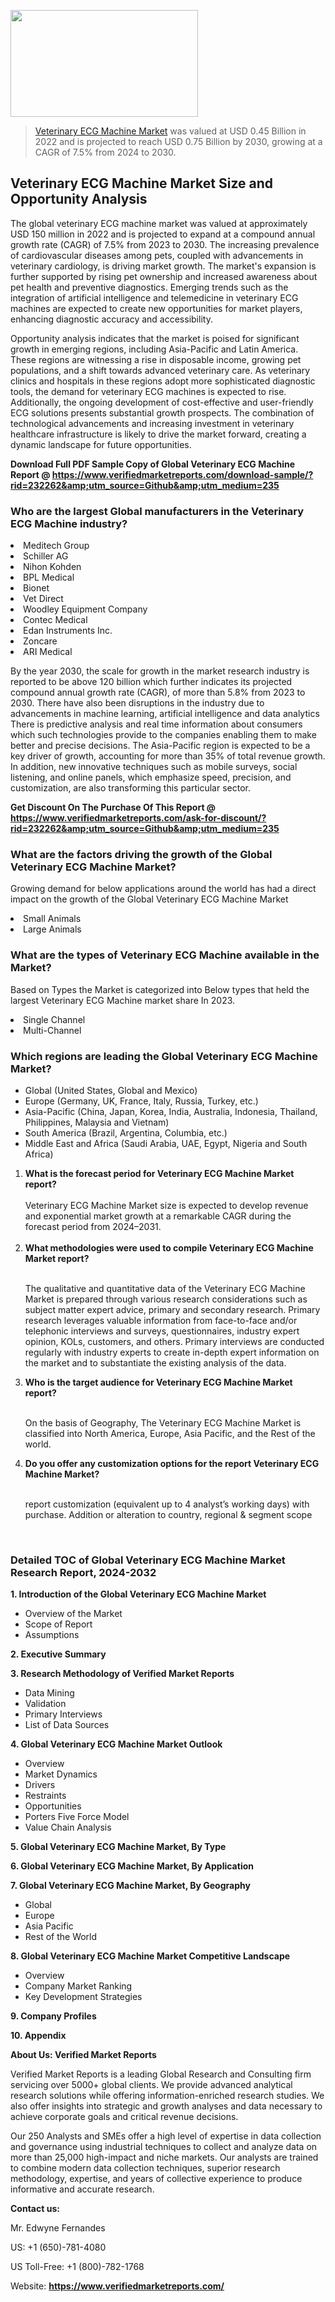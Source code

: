 <img src="https://ffe5etoiles.com/wp-content/uploads/2024/12/MST1-300x171.png" alt="" width="300" height="171" class="alignnone size-medium wp-image-20088" /><blockquote><p><p><a href="https://www.verifiedmarketreports.com/download-sample/?rid=232262&utm_source=Github&utm_medium=235" target="_blank">Veterinary ECG Machine Market</a> was valued at USD 0.45 Billion in 2022 and is projected to reach USD 0.75 Billion by 2030, growing at a CAGR of 7.5% from 2024 to 2030.</p></blockquote><p><h2>Veterinary ECG Machine Market Size and Opportunity Analysis</h2> <p>The global veterinary ECG machine market was valued at approximately USD 150 million in 2022 and is projected to expand at a compound annual growth rate (CAGR) of 7.5% from 2023 to 2030. The increasing prevalence of cardiovascular diseases among pets, coupled with advancements in veterinary cardiology, is driving market growth. The market's expansion is further supported by rising pet ownership and increased awareness about pet health and preventive diagnostics. Emerging trends such as the integration of artificial intelligence and telemedicine in veterinary ECG machines are expected to create new opportunities for market players, enhancing diagnostic accuracy and accessibility.</p> <p>Opportunity analysis indicates that the market is poised for significant growth in emerging regions, including Asia-Pacific and Latin America. These regions are witnessing a rise in disposable income, growing pet populations, and a shift towards advanced veterinary care. As veterinary clinics and hospitals in these regions adopt more sophisticated diagnostic tools, the demand for veterinary ECG machines is expected to rise. Additionally, the ongoing development of cost-effective and user-friendly ECG solutions presents substantial growth prospects. The combination of technological advancements and increasing investment in veterinary healthcare infrastructure is likely to drive the market forward, creating a dynamic landscape for future opportunities.</p> </p><p class=""><strong>Download Full PDF Sample Copy of Global Veterinary ECG Machine Report @ <a href="https://www.verifiedmarketreports.com/download-sample/?rid=232262&amp;utm_source=Github&amp;utm_medium=235" target="_blank">https://www.verifiedmarketreports.com/download-sample/?rid=232262&amp;utm_source=Github&amp;utm_medium=235</a></strong></p><h3 id="" class="">Who are the largest Global manufacturers in the Veterinary ECG Machine industry?</h3><p><li>Meditech Group</li><li> Schiller AG</li><li> Nihon Kohden</li><li> BPL Medical</li><li> Bionet</li><li> Vet Direct</li><li> Woodley Equipment Company</li><li> Contec Medical</li><li> Edan Instruments Inc.</li><li> Zoncare</li><li> ARI Medical</li></p><div class=""><div class="" dir="" data-message-author-role="" data-message-id="" data-message-model-slug=""><div class=""><div class=""><div class=""><div class="" dir="" data-message-author-role="" data-message-id="" data-message-model-slug=""><div class=""><div class=""><p>By the year 2030, the scale for growth in the market research industry is reported to be above 120 billion which further indicates its projected compound annual growth rate (CAGR), of more than 5.8% from 2023 to 2030. There have also been disruptions in the industry due to advancements in machine learning, artificial intelligence and data analytics There is predictive analysis and real time information about consumers which such technologies provide to the companies enabling them to make better and precise decisions. The Asia-Pacific region is expected to be a key driver of growth, accounting for more than 35% of total revenue growth. In addition, new innovative techniques such as mobile surveys, social listening, and online panels, which emphasize speed, precision, and customization, are also transforming this particular sector.</p><p><strong>Get Discount On The Purchase Of This Report @&nbsp; <a href="https://www.verifiedmarketreports.com/ask-for-discount/?rid=232262&amp;utm_source=Github&amp;utm_medium=235" target="_blank">https://www.verifiedmarketreports.com/ask-for-discount/?rid=232262&amp;utm_source=Github&amp;utm_medium=235</a></strong></p></div></div></div></div></div></div></div></div><h3 id="" class="">What are the factors driving the growth of the Global Veterinary ECG Machine Market?</h3><p id="" class="">Growing demand for below applications around the world has had a direct impact on the growth of the Global Veterinary ECG Machine Market</p><p id="" class=""><li>Small Animals</li><li> Large Animals</li></p><h3 id="" class="">What are the types of Veterinary ECG Machine available in the Market?</h3><p id="" class="">Based on Types the Market is categorized into Below types that held the largest Veterinary ECG Machine market share In 2023.</p><p id="" class=""><li>Single Channel</li><li> Multi-Channel</li></p><h3 id="" class="">Which regions are leading the Global Veterinary ECG Machine Market?</h3><ul><li>Global (United States, Global and Mexico)</li><li>Europe (Germany, UK, France, Italy, Russia, Turkey, etc.)</li><li>Asia-Pacific (China, Japan, Korea, India, Australia, Indonesia, Thailand, Philippines, Malaysia and Vietnam)</li><li>South America (Brazil, Argentina, Columbia, etc.)</li><li>Middle East and Africa (Saudi Arabia, UAE, Egypt, Nigeria and South Africa)</li></ul><p><ol><li><strong>What is the forecast period for Veterinary ECG Machine Market report?<br /></strong><br /><span data-sheets-root="1" data-sheets-value="{&quot;1&quot;:2,&quot;2&quot;:&quot;XXXX size is expected to develop revenue and exponential market growth at a remarkable CAGR during the forecast period from 2024&ndash;2030.&quot;}" data-sheets-userformat="{&quot;2&quot;:12674,&quot;4&quot;:{&quot;1&quot;:2,&quot;2&quot;:16776960},&quot;10&quot;:2,&quot;11&quot;:0,&quot;15&quot;:&quot;Arial&quot;,&quot;16&quot;:12}">Veterinary ECG Machine Market size is expected to develop revenue and exponential market growth at a remarkable CAGR during the forecast period from 2024&ndash;2031.</span><br /><br /></li><li><strong>What methodologies were used to compile Veterinary ECG Machine Market report?<br /><br /></strong><p>The qualitative and quantitative data of the&nbsp;Veterinary ECG Machine Market is prepared through various research considerations such as subject matter expert advice, primary and secondary research. Primary research leverages valuable information from face-to-face and/or telephonic interviews and surveys, questionnaires, industry expert opinion, KOLs, customers, and others. Primary interviews are conducted regularly with industry experts to create in-depth expert information on the market and to substantiate the existing analysis of the data.&nbsp;</p></li><li><strong>Who is the target audience for Veterinary ECG Machine Market report?<br /><br /></strong><p>On the basis of Geography, The&nbsp;Veterinary ECG Machine Market is classified into North America, Europe, Asia Pacific, and the Rest of the world.</p></li><li><strong>Do you offer any customization options for the report Veterinary ECG Machine Market?<br /><br /></strong><p>report customization (equivalent up to 4 analyst&rsquo;s working days) with purchase. Addition or alteration to country, regional &amp; segment scope</p><p>&nbsp;</p></li></ol></p><h3 id="" class="">Detailed TOC of Global Veterinary ECG Machine Market Research Report, 2024-2032</h3><p id="" class=""><strong>1. Introduction of the Global Veterinary ECG Machine Market</strong></p><ul><li>Overview of the Market</li><li>Scope of Report</li><li>Assumptions</li></ul><p id="" class=""><strong>2. Executive Summary</strong></p><p id="" class=""><strong>3. Research Methodology of&nbsp;Verified Market Reports</strong></p><ul><li>Data Mining</li><li>Validation</li><li>Primary Interviews</li><li>List of Data Sources</li></ul><p id="" class=""><strong>4. Global Veterinary ECG Machine Market Outlook</strong></p><ul><li>Overview</li><li>Market Dynamics</li><li>Drivers</li><li>Restraints</li><li>Opportunities</li><li>Porters Five Force Model</li><li>Value Chain Analysis</li></ul><p id="" class=""><strong>5. Global Veterinary ECG Machine Market, By&nbsp;Type</strong></p><p id="" class=""><strong>6. Global Veterinary ECG Machine Market, By Application</strong></p><p id="" class=""><strong>7. Global Veterinary ECG Machine Market, By Geography</strong></p><ul><li>Global</li><li>Europe</li><li>Asia Pacific</li><li>Rest of the World</li></ul><p id="" class=""><strong>8. Global Veterinary ECG Machine Market Competitive Landscape</strong></p><ul><li>Overview</li><li>Company Market Ranking</li><li>Key Development Strategies</li></ul><p id="" class=""><strong>9. Company Profiles</strong></p><p id="" class=""><strong>10. Appendix</strong></p><p id="" class=""><strong>About Us: Verified Market Reports</strong></p><p id="" class="">Verified Market Reports is a leading Global Research and Consulting firm servicing over 5000+ global clients. We provide advanced analytical research solutions while offering information-enriched research studies. We also offer insights into strategic and growth analyses and data necessary to achieve corporate goals and critical revenue decisions.</p><p id="" class="">Our 250 Analysts and SMEs offer a high level of expertise in data collection and governance using industrial techniques to collect and analyze data on more than 25,000 high-impact and niche markets. Our analysts are trained to combine modern data collection techniques, superior research methodology, expertise, and years of collective experience to produce informative and accurate research.</p><p id="" class=""><strong>Contact us:</strong></p><p id="" class="">Mr. Edwyne Fernandes</p><p id="" class="">US: +1 (650)-781-4080</p><p id="" class="">US Toll-Free: +1 (800)-782-1768</p><p id="" class="">Website: <a target="" data-test-app-aware-link=""><strong>https://www.verifiedmarketreports.com/</strong></a></p>
